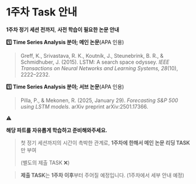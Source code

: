 # 1주차 Task 안내
**1주차 정기 세션 전까지**, **사전 학습이 필요한 논문 안내**

**1️⃣ Time Series Analysis 분야; 메인 논문**(APA 인용)

> Greff, K., Srivastava, R. K., Koutník, J., Steunebrink, B. R., & Schmidhuber, J. (2015). LSTM: A search space odyssey. *IEEE Transactions on Neural Networks and Learning Systems, 28*(10), 2222–2232.
> 

**1️⃣ Time Series Analysis 분야; 서브 논문**(APA 인용)

> Pilla, P., & Mekonen, R. (2025, January 29). *Forecasting S&P 500 using LSTM models*. arXiv preprint arXiv:2501.17366.
> 

<aside>
⚠️

**해당 파트를 자유롭게 학습하고 준비해와주세요.**

> 첫 정기 세션까지의 시간이 촉박한 관계로, **1주차에 한해서 메인 논문 리딩 TASK**만 부여
> 
> 
> (별도의 제출 TASK ❌)
> 

> **제출 TASK**는 **1주차 이후**부터 주어질 예정입니다. (1주차에서 세부 안내 예정)
> 
</aside>
